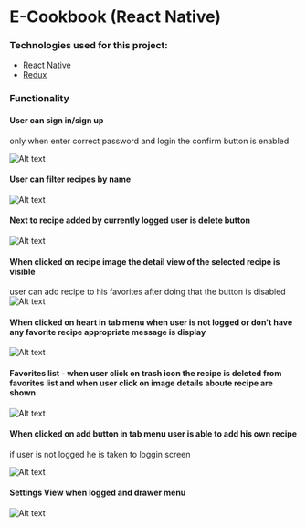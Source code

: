# E-Cookbook (React Native)

### Technologies used for this project:
* [React Native](https://facebook.github.io/react-native/)
* [Redux](https://redux.js.org/)

### Functionality

#### User can sign in/sign up 
only when enter correct password and login the confirm button is enabled 

![Alt text](./assets/LoginView.png?raw=true "Login View")

#### User can filter recipes by name

![Alt text](./assets/MainView1.png?raw=true "Main View 1")

#### Next to recipe added by currently logged user is delete button 

![Alt text](./assets/MainView2.png?raw=true "Main View 2")

#### When clicked on recipe image the detail view of the selected recipe is visible
user can add recipe to his favorites after doing that the button is disabled
![Alt text](./assets/RecipeDetailView.png?raw=true "RecipeDetail View")

#### When clicked on heart in tab menu when user is not logged or don't have any favorite recipe appropriate message is display

![Alt text](./assets/FavoriteView1.png?raw=true "Favorite View 1")

#### Favorites list - when user click on trash icon the recipe is deleted from favorites list and when user click on image details aboute recipe are shown

![Alt text](./assets/FavoriteView2.png?raw=true "Favorite View 2")

#### When clicked on add button in tab menu user is able to add his own recipe
if user is not logged he is taken to loggin screen

![Alt text](./assets/AddingView.png?raw=true "Adding View")

#### Settings View when logged and drawer menu 

![Alt text](assets/SettingsView1.png?raw=true "Settings View") 







